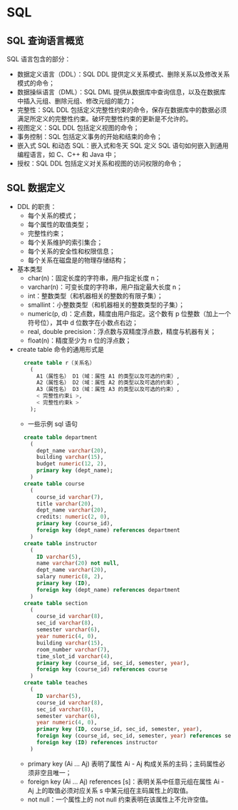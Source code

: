 # SQL

## SQL 查询语言概览

SQL 语言包含的部分：
- 数据定义语言（DDL）：SQL DDL 提供定义关系模式、删除关系以及修改关系模式的命令；
- 数据操纵语言（DML）：SQL DML 提供从数据库中查询信息，以及在数据库中插入元组、删除元组、修改元组的能力；
- 完整性：SQL DDL 包括定义完整性约束的命令，保存在数据库中的数据必须满足所定义的完整性约束。破坏完整性约束的更新是不允许的。
- 视图定义：SQL DDL 包括定义视图的命令；
- 事务控制：SQL 包括定义事务的开始和结束的命令；
- 嵌入式 SQL 和动态 SQL：嵌入式和冬天 SQL 定义 SQL 语句如何嵌入到通用编程语言，如 C、C++ 和 Java 中；
- 授权：SQL DDL 包括定义对关系和视图的访问权限的命令；

## SQL 数据定义

- DDL 的职责：
  - 每个关系的模式；
  - 每个属性的取值类型；
  - 完整性约束；
  - 每个关系维护的索引集合；
  - 每个关系的安全性和权限信息；
  - 每个关系在磁盘是的物理存储结构；
- 基本类型
  - char(n)：固定长度的字符串，用户指定长度 n；
  - varchar(n)：可变长度的字符串，用户指定最大长度 n；
  - int：整数类型（和机器相关的整数的有限子集）；
  - smallint：小整数类型（和机器相关的整数类型的子集）；
  - numeric(p, d)：定点数，精度由用户指定。这个数有 p 位整数（加上一个符号位），其中 d 位数字在小数点右边；
  - real, double precision：浮点数与双精度浮点数，精度与机器有关；
  - float(n)：精度至少为 n 位的浮点数；
- create table 命令的通用形式是
  ```sql
    create table r（关系名）
      (
        A1（属性名） D1（域：属性 A1 的类型以及可选的约束）,
        A2（属性名） D2（域：属性 A2 的类型以及可选的约束）,
        A3（属性名） D3（域：属性 A3 的类型以及可选的约束）,
        < 完整性约束i >,
        < 完整性约束k >
      );
  ```
  - 一些示例 sql 语句
  ```sql
    create table department
      (
        dept_name varchar(20),
        building varchar(15),
        budget numeric(12, 2),
        primary key (dept_name);
      )
    create table course
      (
        course_id varchar(7),
        title varchar(20),
        dept_name varchar(20),
        credits: numeric(2, 0),
        primary key (course_id),
        foreign key (dept_name) references department
      )
    create table instructor
      (
        ID varchar(5),
        name varchar(20) not null,
        dept_name varchar(20),
        salary numeric(8, 2),
        primary key (ID),
        foreign key (dept_name) references department
      )
    create table section
      (
        course_id varchar(8),
        sec_id varchar(8),
        semester varchar(6),
        year numeric(4, 0),
        building varchar(15),
        room_number varchar(7),
        time_slot_id varchar(4),
        primary key (course_id, sec_id, semester, year),
        foreign key (course_id) references course
      )
    create table teaches
      (
        ID varchar(5),
        course_id varchar(8),
        sec_id varchar(8),
        semester varchar(6),
        year numeric(4, 0),
        primary key (ID, course_id, sec_id, semester, year),
        foreign key (course_id, sec_id, semester, year) references section,
        foreign key (ID) references instructor
      )
  ```
  - primary key (Ai ... Aj) 表明了属性 Ai - Aj 构成关系的主码；主码属性必须非空且唯一；
  - foreign key (Ai ... Aj) references [s]：表明关系中任意元组在属性 Ai - Aj 上的取值必须对应关系 s 中某元组在主码属性上的取值。
  - not null：一个属性上的 not null 约束表明在该属性上不允许空值。